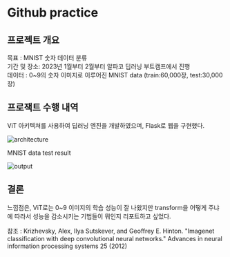 # Github practice

## 프로젝트 개요

목표 : MNIST 숫자 데이터 분류  
기간 및 장소: 2023년 1월부터 2월부터 알파코 딥러닝 부트캠프에서 진행  
데이터 : 0~9의 숫자 이미지로 이루어진 MNIST data (train:60,000장, test:30,000장)  

## 프로잭트 수행 내역

ViT 아키텍쳐를 사용하여 딥러닝 엔진을 개발하였으며, Flask로 웹을 구현했다.  

![architecture](https://github.com/Dearlie121/practice/assets/161268753/667e4a89-eee0-4bf8-9483-ba61da27ad02)

MNIST data test result  

![output](https://github.com/Dearlie121/practice/assets/161268753/57678943-6524-41e2-8651-c639acd4ff78)


## 결론

느낌점은, ViT로는 0~9 이미지의 학습 성능이 잘 나왔지만 transform을 어떻게 주냐에 따라서 성능을 감소시키는 기법들이 뭐인지 리포트하고 싶었다.  


참조 : Krizhevsky, Alex, Ilya Sutskever, and Geoffrey E. Hinton. "Imagenet classification with deep convolutional neural networks." Advances in neural information processing systems 25 (2012)
